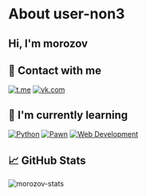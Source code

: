 # About user-non3

## Hi, I'm morozov

## 🤝 Contact with me

[![t.me](https://img.shields.io/badge/Telegram-2CA5E0?style=for-the-badge&logo=telegram&logoColor=white)](https://t.me/undefined_null) [![vk.com](https://img.shields.io/badge/vkontakte-3670A0?style=for-the-badge&logo=vk&logoColor=ffffff)](https://vk.com/user.none) 

## 🔭 I'm currently learning
[![Python](https://img.shields.io/badge/python-3670A0?style=for-the-badge&logo=python&logoColor=ffdd54)](https://python.com) [![Pawn](https://img.shields.io/badge/pawno-3670A0?style=for-the-badge&logo=pawno&logoColor=ffdd54)](https://vk.com/user.none) [![Web Development](https://img.shields.io/badge/Web-Development-3670A0?style=for-the-badge&logo=web&logoColor=ffdd54)](https://github.com/user-non3) 

## 📈 GitHub Stats

![morozov-stats](https://github-readme-stats.vercel.app/api?username=user-non3&show_icons=true&theme=tokyonight)

